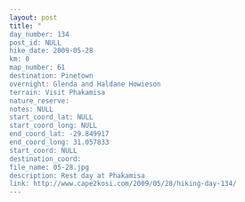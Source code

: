 ```yaml
---
layout: post
title: "
day_number: 134
post_id: NULL
hike_date: 2009-05-28
km: 0
map_number: 61
destination: Pinetown
overnight: Glenda and Haldane Howieson
terrain: Visit Phakamisa
nature_reserve: 
notes: NULL
start_coord_lat: NULL
start_coord_long: NULL
end_coord_lat: -29.849917
end_coord_long: 31.057833
start_coord: NULL
destination_coord: 
file_name: 05-28.jpg
description: Rest day at Phakamisa
link: http://www.cape2kosi.com/2009/05/28/hiking-day-134/
---
```

